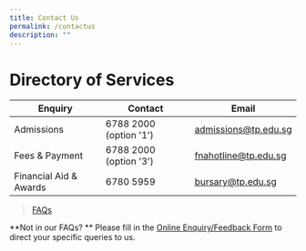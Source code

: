 ```yaml
---
title: Contact Us
permalink: /contactus
description: ""
---
```

# **Directory of Services**

| **Enquiry** | **Contact** | **Email** |
| -------- | -------- | -------- |
| Admissions    | 6788 2000 (option '1')| admissions@tp.edu.sg|
Fees & Payment | 6788 2000 (option '3') | fnahotline@tp.edu.sg|
Financial Aid & Awards | 6780 5959 | bursary@tp.edu.sg





>[ FAQs](https://www.tp.edu.sg/about-tp/contact-us.html)

**Not in our FAQs? **
Please fill in the [Online Enquiry/Feedback Form](https://tp.questionpro.com/a/TakeSurvey?tt=puLuRg6R9VY%3D) to direct your specific queries to us.